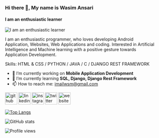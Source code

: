 ### Hi there 👋, My name is Wasim Ansari
#### I am an enthusiastic learner
![I am an enthusiastic learner](https://user-images.githubusercontent.com/20864934/112645749-933b4000-8e25-11eb-8fc6-5c57c5e6e1ba.jpg)

I am an enthusiastic programmer, who loves developing Android Application, Websites, Web Applications and coding. Interested in Artificial Intelligence and Machine learning with a positive gesture towards Application Development.

Skills: HTML & CSS / PYTHON / JAVA / C / DJANGO REST FRAMEWORK

- 🔭 I’m currently working on **Mobile Application Development** 
- 🌱 I’m currently learning **SQL, Django, Django Rest Framework** 
- 📫 How to reach me: imailwsm@gmail.com 


[<img src='https://cdn.jsdelivr.net/npm/simple-icons@3.0.1/icons/github.svg' alt='github' height='40'>](https://github.com/codewasim)  [<img src='https://cdn.jsdelivr.net/npm/simple-icons@3.0.1/icons/linkedin.svg' alt='linkedin' height='40'>](https://www.linkedin.com/in/www.linkedin.com/in/codewasim/)  [<img src='https://cdn.jsdelivr.net/npm/simple-icons@3.0.1/icons/instagram.svg' alt='instagram' height='40'>](https://www.instagram.com/_being_wasim_/)  [<img src='https://cdn.jsdelivr.net/npm/simple-icons@3.0.1/icons/twitter.svg' alt='twitter' height='40'>](https://twitter.com/@Bieng_wasim)  [<img src='https://cdn.jsdelivr.net/npm/simple-icons@3.0.1/icons/icloud.svg' alt='website' height='40'>](https://codewasim.github.io/MyPortfolio/)  

[![Top Langs](https://github-readme-stats.vercel.app/api/top-langs/?username=codewasim)](https://github.com/anuraghazra/github-readme-stats)

![GitHub stats](https://github-readme-stats.vercel.app/api?username=codewasim&show_icons=true)  

![Profile views](https://gpvc.arturio.dev/codewasim)  
